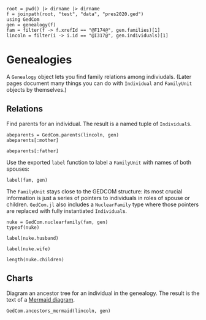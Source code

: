 ```@setup gen
root = pwd() |> dirname |> dirname
f = joinpath(root, "test", "data", "pres2020.ged")
using GedCom
gen = genealogy(f)
fam = filter(f -> f.xrefId == "@F174@", gen.families)[1]
lincoln = filter(i -> i.id == "@I317@", gen.individuals)[1]
```

# Genealogies

A `Genealogy` object lets you find family relations among indiviudals. (Later pages document many things you can do with `Individual` and `FamilyUnit` objects by themselves.)



## Relations



Find parents for an individual. The result is a named tuple of `Individual`s.

```@example gen
abeparents = GedCom.parents(lincoln, gen)
abeparents[:mother]
```
```@example gen
abeparents[:father]
```


Use the exported `label` function to label a `FamilyUnit` with names of both spouses:

```@example gen
label(fam, gen)
```


The `FamilyUnit` stays close to the GEDCOM structure: its most crucial information is just a series of pointers to individuals in roles of spouse or children.  `GedCom.jl` also includes a `NuclearFamily` type where those pointers are replaced with fully instantiated `Individual`s.

```@example gen
nuke = GedCom.nuclearfamily(fam, gen)
typeof(nuke)
```

```@example gen
label(nuke.husband)
```


```@example gen
label(nuke.wife)
```

```@example gen
length(nuke.children)
```
## Charts


Diagram an ancestor tree for an individual in the genealogy.  The result is the text of a [Mermaid diagram](https://mermaid-js.github.io/mermaid/#/).


```@example gen
GedCom.ancestors_mermaid(lincoln, gen)
```
